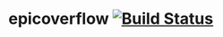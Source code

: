 # epicoverflow [![Build Status](https://travis-ci.org/emascarinas/epicoverflow.svg?branch=master)](https://travis-ci.org/emascarinas/epicoverflow)
